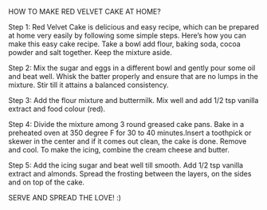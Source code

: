 HOW TO MAKE RED VELVET CAKE AT HOME?

Step 1:
Red Velvet Cake is delicious and easy recipe, which can be prepared at home very easily by following some simple steps. Here’s how you can make this easy cake recipe. Take a bowl add flour, baking soda, cocoa powder and salt together. Keep the mixture aside.

Step 2:
Mix the sugar and eggs in a different bowl and gently pour some oil and beat well. Whisk the batter properly and ensure that are no lumps in the mixture. Stir till it attains a balanced consistency.

Step 3:
Add the flour mixture and buttermilk. Mix well and add 1/2 tsp vanilla extract and food colour (red).

Step 4:
Divide the mixture among 3 round greased cake pans. Bake in a preheated oven at 350 degree F for 30 to 40 minutes.Insert a toothpick or skewer in the center and if it comes out clean, the cake is done. Remove and cool. To make the icing, combine the cream cheese and butter.

Step 5:
Add the icing sugar and beat well till smooth. Add 1/2 tsp vanilla extract and almonds. Spread the frosting between the layers, on the sides and on top of the cake. 

SERVE AND SPREAD THE LOVE! :)